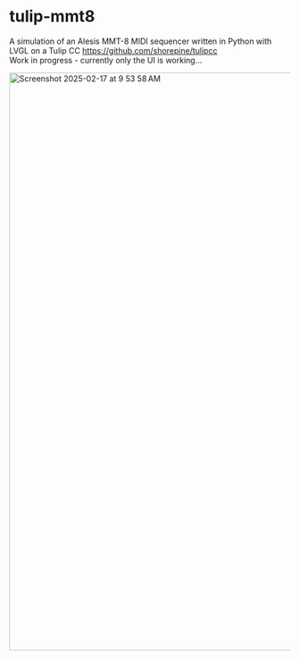 # tulip-mmt8
A simulation of an Alesis MMT-8 MIDI sequencer written in Python with LVGL on a Tulip CC https://github.com/shorepine/tulipcc
<br>Work in progress - currently only the UI is working...

<img width="1035" alt="Screenshot 2025-02-17 at 9 53 58 AM" src="https://github.com/user-attachments/assets/ce1e6f00-98f8-468a-87ec-84bd4ce8240d" />


